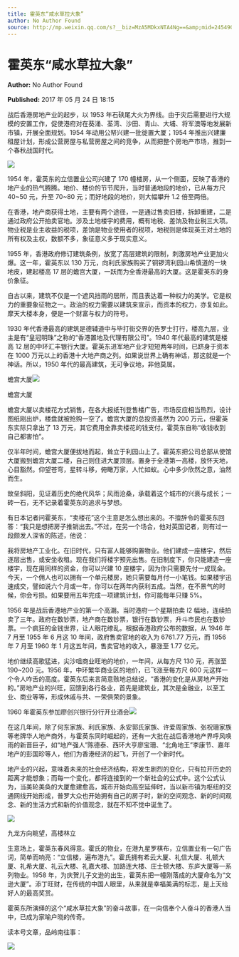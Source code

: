 ```yaml
---
title: 霍英东“咸水草拉大象”
author: No Author Found
source: http://mp.weixin.qq.com/s?__biz=MzA5MDkxNTA4Ng==&amp;mid=2454906101&amp;idx=1&amp;sn=1d1c337bdab455dace387b188b4ef20e&amp;chksm=87a22c94b0d5a582e093b0a9c14eed8e678f521b2248a81bd292cc8dc2816d7ec1744b327f00&poc_token=HJ_Do2ejHyO-wNZGG8Q1S8FdPgy1YBBEob-nUEme
---
```


# 霍英东“咸水草拉大象”

**Author:** No Author Found

**Published:** 2017 年 05 月 24 日 18:15

战后香港房地产业的起步，以 1953 年石硖尾大火为界线。由于灾后需要进行大规模的安置工作，促使港府对在葵涌、荃湾、沙田、青山、大埔、将军澳等地发展新市镇，开展全面规划。1954 年动用公帑兴建一批徙置大厦；1954 年推出兴建廉租屋计划，形成公营房屋与私营房屋之间的竞争，从而把整个房地产市场，推到一个春秋战国时代。

![](http://mmbiz.qpic.cn/mmbiz_jpg/PJWG74pLsMahFjt7Ne71eZzia7FFY1Hw52TA2QP2PiaVBwMvsFwh9c5aSK1YbpfZeNwVKvFN2uCkNOgjvNiaicqOYQ/0?wx_fmt=jpeg)

1954 年，霍英东的立信置业公司兴建了 170 幢楼房，从一个侧面，反映了香港的地产业的热气腾腾。地价、楼价的节节爬升，当时普通地段的地价，已从每方尺 40~50 元，升至 70~80 元；而好地段的地价，则大幅攀升 1.2 倍至两倍。

在香港，地产商获得土地，主要有两个途径，一是通过售卖旧楼，拆卸重建，二是通过政府公开拍卖官地。涉及土地楼宇的费用，概有地税、差饷及物业税三大项。物业税是业主收益的税项，差饷是物业使用者的税项，地税则是体现英王对土地的所有权及主权，数额不多，象征意义多于现实意义。

1955 年，香港政府修订建筑条例，放宽了高层建筑的限制，刺激房地产业更加火爆。这一年，霍英东以 130 万元，向利氏家族购买了铜锣湾利园山希慎道的一块地皮，建起楼高 17 层的蟾宫大厦，一跃而为全香港最高的大厦。这是霍英东的身价象征。

自古以来，建筑不仅是一个遮风挡雨的居所，而且表达着一种权力的美学。它是权力的重要象征物之一。政治的权力需要以建筑来宣示，而资本的权力，亦复如此。摩天大楼本身，便是一个财富与权力的符号。

1930 年代香港最高的建筑是德辅道中与毕打街交界的告罗士打行，楼高九层，业主是有“皇冠明珠”之称的“香港置地及代理有限公司”。1940 年代最高的建筑是楼高 12 层的中环汇丰银行大厦。霍英东进军地产业才短短两年时间，已跻身于资本在 1000 万元以上的香港十大地产商之列。如果说世界上确有神话，那这就是一个神话。所以，1950 年代的最高建筑，无可争议地，非他莫属。

蟾宫大厦![](http://mmbiz.qpic.cn/mmbiz_jpg/PJWG74pLsMahFjt7Ne71eZzia7FFY1Hw5sE1k0PSy5IXVI5kEx6O6vpdAUECxxp8fJnvYghzE0QqP99ia9V70MNg/0?wx_fmt=jpeg)

蟾宫大厦

蟾宫大厦以卖楼花方式销售，在各大报纸刊登售楼广告，市场反应相当热烈，设计图纸刚出炉，楼盘就被抢购一空了。蟾宫大厦的总投资虽然为 200 万元，但霍英东实际只拿出了 13 万元，其它费用全靠卖楼花的钱支付。霍英东自称“收钱收到自己都害怕”。

仅半年时间，蟾宫大厦便拔地而起，耸立于利园山上了。霍英东把公司总部从使馆大厦搬到蟾宫大厦二楼，自己则住进大厦顶层。置身于全港第一高楼，放怀天地，心目豁然。仰望苍穹，星转斗移，俯瞰万家，人忙如蚁。心中多少欣然之意，油然而生。

故垒斜阳，见证着历史的绝代风华；风雨沧桑，承载着这个城市的兴衰与成长；一砖一石，无不记录着霍英东的追求与梦想。

有日本记者问霍英东，“卖楼花”这个主意是怎么想出来的。不擅辞令的霍英东回答：“我只是想把房子推销出去。”不过，在另一个场合，他对英国记者，则有过一段颇发人深省的陈述，他说：

我将房地产工业化。在旧时代，只有富人能够购置物业。他们建成一座楼宇，然后逐层出售，或安坐收租。现在我们将楼宇预先出售。在旧制度下，你只能建造一座楼宇，现在用同样的资金，你可以兴建 10 座楼宇，因为你只需要先付一成现金。今天，一个佣人也可以拥有一个单元楼房，她只需要每月付一小笔钱。如果楼宇迅速成交，譬如说六个月或一年，你可以在两年内获利五成。当然，在不景气的时候，你会亏损。如果要用五年完成一项建筑计划，你可能每年只赚 5%。

1956 年是战后香港地产业的第一个高潮。当时港府一个星期拍卖 l2 幅地，连续拍卖了三年。政府在数钞票，地产商在数钞票，银行在数钞票，升斗市民也在数钞票。一个疯狂的金钱世界，让人眼花缭乱。根据香港政府公布的数据，从 1946 年 7 月至 1955 年 6 月这 10 年间，政府售卖官地的收入为 6761.77 万元，而 1956 年 7 月至 1960 年 1 月这五年间，售卖官地的收入，暴涨至 1.77 亿元。

地价继续高歌猛进，尖沙咀商业旺地的地价，一年间，从每方尺 130 元，再涨至 190~200 元。1956 年，中环繁华商业区的地价，已飞涨至每方尺 600 元这样一个令人咋舌的高度。霍英东后来言简意赅地总结说，“香港的变化是从房地产开始的。”房地产业的兴旺，回馈到各行各业，首先是建筑业，其次是金融业，以至工业、商业等等，形成休戚与共、一荣俱荣的景象。

1960 年霍英东参加廖创兴银行分行开业酒会![](http://mmbiz.qpic.cn/mmbiz_jpg/PJWG74pLsMahFjt7Ne71eZzia7FFY1Hw52ZveTd0jViaUUP0IjEacXHctKqH1BHLriblhgImxD556fUEYGFK1bJoA/0?wx_fmt=jpeg)

在这几年间，除了何东家族、利氏家族、永安郭氏家族、许爱周家族、张祝珊家族等老牌华人地产商外，与霍英东同时崛起的，还有一大批在战后香港地产界呼风唤雨的新晋巨子，如“地产强人”陈德泰、西环大亨廖宝珊、“北角地王”李康节、嘉年地产的彭国珍等人，他们为香港经济的起飞，开创了一个新时代。

地产业的兴起，意味着未来的社会经济结构，将发生剧烈的变化，只有拉开历史的距离才能想象；而每一个变化，都将连接到的一个新社会的公式中。这个公式认为，当美轮美奂的大厦愈建愈高，城市开始向高空延伸时，当以新市镇为枢纽的交通网线开始形成，普罗大众也开始拥有自己的房子时，新的空间观念、新的时间观念、新的生活方式和新的价值观念，就在不知不觉中诞生了。

![](http://mmbiz.qpic.cn/mmbiz_jpg/PJWG74pLsMahFjt7Ne71eZzia7FFY1Hw576ecBuBpe5UJGNf7PaJMjsaD1vIJG0U86JSDyNF4cecf1LibItErddw/0?wx_fmt=jpeg)

九龙方向眺望，高楼林立

生意场上，霍英东春风得意。霍氏的物业，在港九星罗棋布，立信置业有一句广告词，简单而响亮：“立信楼，遍布港九”。霍氏拥有希云大厦、礼信大厦、礼顿大厦、礼希大厦、礼云大楼、礼嘉大楼、加路连大楼、庄士顿大楼、东庐大厦等一系列物业。1958 年，为庆贺儿子文逊的出生，霍英东把一幢刚落成的大厦命名为“文逊大厦”。添丁旺财，在传统的中国人眼里，从来就是幸福美满的标志，是上天给好人的最高奖赏。

霍英东所演绎的这个“咸水草拉大象”的奋斗故事，在一向信奉个人奋斗的香港人当中，已成为家喻户晓的传奇。

读本号文章，品岭南往事：

![](http://mmbiz.qpic.cn/mmbiz/R9TMIsEQ2a8rKSicdVHKZzLfgwVf3xyfslmcuSZ9rV46rmJMZA8g7947S1HjQetL1ePAAFjlcb3anNybARJlaWQ/640)
